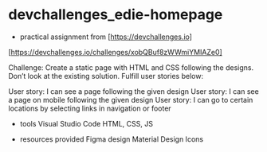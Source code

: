 # devchallenges_edie-homepage

* practical assignment from [https://devchallenges.io]

[https://devchallenges.io/challenges/xobQBuf8zWWmiYMIAZe0]

Challenge: Create a static page with HTML and CSS following the designs. Don’t look at the existing solution. Fulfill user stories below:

User story: I can see a page following the given design
User story: I can see a page on mobile following the given design
User story: I can go to certain locations by selecting links in navigation or footer

* tools
Visual Studio Code
HTML, CSS, JS

* resources
provided Figma design
Material Design Icons
